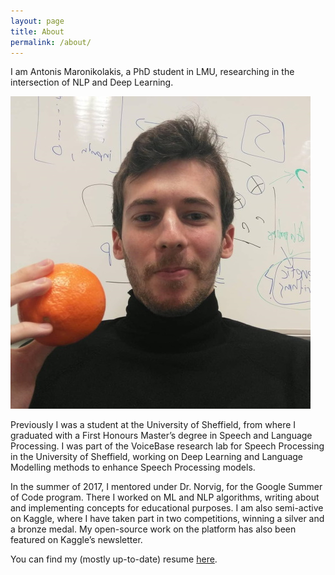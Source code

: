 ```yaml
---
layout: page
title: About
permalink: /about/
---
```


I am Antonis Maronikolakis, a PhD student in LMU, researching in the intersection of NLP and Deep Learning.

<img src="https://raw.githubusercontent.com/antmarakis/antmarakis.github.io/master/images/profile.jpg">

Previously I was a student at the University of Sheffield, from where I graduated with a First Honours Master’s degree in Speech and Language Processing. I was part of the VoiceBase research lab for Speech Processing in the University of Sheffield, working on Deep Learning and Language Modelling methods to enhance Speech Processing models.

In the summer of 2017, I mentored under Dr. Norvig, for the Google Summer of Code program. There I worked on ML and NLP algorithms, writing about and implementing concepts for educational purposes. I am also semi-active on Kaggle, where I have taken part in two competitions, winning a silver and a bronze medal. My open-source work on the platform has also been featured on Kaggle’s newsletter.

You can find my (mostly up-to-date) resume [here](https://github.com/antmarakis/antmarakis.github.io/blob/master/files/antonis_resume.pdf).
